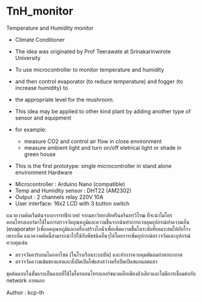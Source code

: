 # TnH_monitor
Temperature and Humidity monitor 

 * Climate Conditioner 
 * The idea was originated by Prof Teerawate at Srinakarinwirote University
 * To use microcontroller to monitor temperature and humidity 
 * and then control evaporator (to reduce temperature) and fogger (to increase humidity) to 
 * the appropriate level for the mushroom. 
 * This idea may be applied to other kind plant by adding another type of sensor and equipment
 * for example:
   - measure CO2 and control air flow in close environment
   - measure ambient light and turn on/off eletrical light or shade in green house

 * This is the first prototype: single microcontroller in stand alone environment
 Hardware  
 - Microcontroller :          Arduino Nano (compatible) 
 - Temp and Humidity sensor : DHT22 (AM2302)
 - Output :                   2 channels relay 220V 10A 
 - User interface:            16x2 LCD with 3 button switch
 
แนวความคิดเริ่มต้นจากอาจารย์ธีรเวทย์ จากมหาวิทยาลัยศรีนครินทรวิโรฒ ที่จะนำไมโครคอนโทรลเลอร์มาใช้ในการตรวจวัดอุณหภูมิและความชื้นจากน้นทำการควบคุมอุปกรณ์ทำความเย็น (evaporator )เพื่อลดอุณหภูมิและเครื่องสร้างไอน้ำเพื่อเพิ่มความชื้นในระดับที่เหมาะสมให้กับโรงเพาะเห็ด
แนวความคิดนี้สามารถนำไปใช้กับพืชชนิดอื่นๆได้โดยการเพิ่มอุปกรณ์ตรวจวัดและอุปกรณ์ควบคุมเช่น
- ตรวจวัดคาร์บอนไดออกไซด์ (ในโรงเรือนระบบปิด) และทำการควบคุมพัดลมถ่ายเทอากาศ
- ตรวจวัดความเข้มของแสงและสั่งปิดเปิดไฟแสงสว่างหรือปิดเปิดสแลนลดแสง

ชุดต้นแบบในขั้นแรกเป็นแบบที่ใช้ไมโครคอนโทรลเลอร์ขนาดเล็กเพียงตัวเดียวและไม่มีการเชื่อมต่อกับ network ภายนอก

Author : kcp-th
